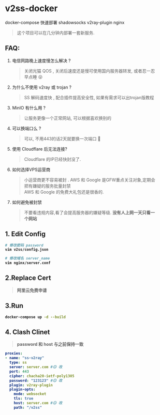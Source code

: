 # v2ss-docker 

docker-compose 快速部署 shadowsocks v2ray-plugin nginx  <br>


> 这个项目可以在几分钟内部署一套新服务.

## FAQ:

1. 电信网路晚上速度慢怎么解决 ?
   > 关闭光猫 QOS , 关闭后速度还是慢可使用国内服务器转发, 或者忍一忍 早点睡 😝
1. 为什么不使用 v2ray 或 trojan ?
   > SS 解码速度快 , 配合插件提高安全性, 如果有需求可以出trojan版教程 
1. MinIO 有什么用 ?
   > 让服务更像一个正常网站, 可以根据喜欢换别的
1. 可以换端口么 ?
   > 可以, 不用443的话2天就要换一次端口 🤣
1. 使用 Cloudflare 后无法连接?
   > Cloudflare 的IP已经快封没了. 
1. 如何选择VPS运营商
   > 小运营商更不容易被封 . AWS 和 Google 是GFW重点关注对象,定期会把有嫌疑的服务批量封禁 <br>
   > AWS 和 Google 的免费大礼包还是很香的.<br>
1. 如何避免被封禁
   > 不要看违规内容,看了会提高服务器的嫌疑等级. <b>没有人上网一天只看一个网站<b>



## 1. Edit Config
```bash
# 修改密码 password
vim v2ss/config.json

# 修改域名 server_name
vim nginx/server.conf
```
## 2.Replace Cert
> 阿里云免费申请

## 3.Run

```bash
docker-compose up -d --build
```

## 4. Clash Clinet
> password 和 host 与之前保持一致
```yaml
proxies:
- name: "ss-v2ray"
  type: ss
  server: server.com #😐 改
  port: 443
  cipher: chacha20-ietf-poly1305
  password: "123123" #😐 改
  plugin: v2ray-plugin
  plugin-opts:
    mode: websocket
    tls: true
    host: server.com #😐 改
    path: "/v2ss"
```

